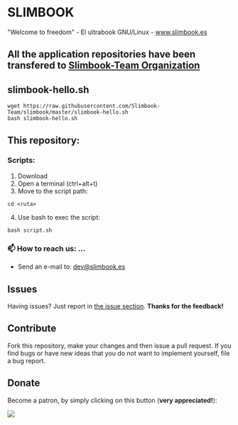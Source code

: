 # SLIMBOOK
"Welcome to freedom" - El ultrabook GNU/Linux - www.slimbook.es

## All the application repositories have been transfered to [Slimbook-Team Organization](https://github.com/Slimbook-Team)

## slimbook-hello.sh
```
wget https://raw.githubusercontent.com/Slimbook-Team/slimbook/master/slimbook-hello.sh
bash slimbook-hello.sh
```

## This repository:
### Scripts:

1. Download
2. Open a terminal (ctrl+alt+t)
3. Move to the script path:
  ```
  cd <ruta>
  ```
4. Use bash to exec the script:
  ```
  bash script.sh
  ```

### 📫 How to reach us: ...
- Send an e-mail to: dev@slimbook.es

## Issues

Having issues? Just report in [the issue section](https://github.com/slimbook/slimbook/issues). **Thanks for the feedback!**

## Contribute

Fork this repository, make your changes and then issue a pull request. If you find bugs or have new ideas that you do not want to implement yourself, file a bug report.

## Donate

Become a patron, by simply clicking on this button (**very appreciated!**):

[![](https://c5.patreon.com/external/logo/become_a_patron_button.png)](https://www.patreon.com/slimbook)

